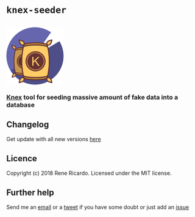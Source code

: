 # `knex-seeder`

## <img align="center" alt="vollk Logo" src="assets/logo.png" height=150 title="vollk.js"/>

### [Knex](http://knexjs.org) tool for seeding massive amount of fake data into a database

## Changelog

Get update with all new versions [here](https://github.com/2rhop/knex-seeder/releases)

## Licence
Copyright (c) 2018 Rene Ricardo. Licensed under the MIT license.

## Further help

Send me an [email](mailto:renerp2016@gmail.com) or a [tweet](https://twitter.com/2rhop_official) if you have some doubt or just add an [issue](https://github.com/2rhop/knex-seeder/issues)